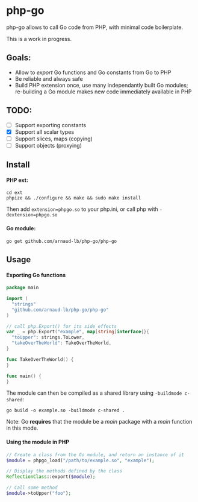 # php-go

php-go allows to call Go code from PHP, with minimal code boilerplate.

This is a work in progress.

## Goals:

- Allow to _export_ Go functions and Go constants from Go to PHP
- Be reliable and always safe
- Build PHP extension once, use many independantly built Go modules; re-building a Go module makes new code immediately available in PHP

## TODO:

- [ ] Support exporting constants
- [x] Support all scalar types
- [ ] Support slices, maps (copying)
- [ ] Support objects (proxying)

## Install

#### PHP ext:

    cd ext
    phpize && ./configure && make && sudo make install
    
Then add ``extension=phpgo.so`` to your php.ini, or call php with ``-dextension=phpgo.so``

#### Go module:

    go get github.com/arnaud-lb/php-go/php-go
  
## Usage

#### Exporting Go functions

``` go
package main

import (
  "strings"
  "github.com/arnaud-lb/php-go/php-go"
)

// call php.Export() for its side effects
var _ = php.Export("example", map[string]interface{}{
  "toUpper": strings.ToLower,
  "takeOverTheWorld": TakeOverTheWorld,
}

func TakeOverTheWorld() {
}

func main() {
}
```

The module can then be compiled as a shared library using `-buildmode c-shared`:

    go build -o example.so -buildmode c-shared .

Note: Go **requires** that the module be a _main_ package with a _main_ function in this mode.

#### Using the module in PHP

``` php
// Create a class from the Go module, and return an instance of it
$module = phpgo_load("/path/to/example.so", "example");

// Display the methods defined by the class
ReflectionClass::export($module);

// Call some method
$module->toUpper("foo");
```

